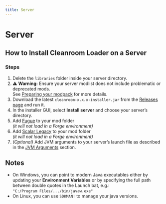 ```yaml
---
title: Server
---
```


# Server

## How to Install Cleanroom Loader on a Server

### Steps

1. Delete the `libraries` folder inside your server directory.<br/>
2. :warning: **Warning:** Ensure your server modlist does not include problematic or deprecated mods.<br/>
   See [Preparing your modpack](/wiki/End-user-Guide/preparing-your-modpack) for more details.<br/>
3. Download the latest `cleanroom-x.x.x-installer.jar` from the [Releases page](https://github.com/CleanroomMC/Cleanroom/releases) and run it.<br/>
4. In the installer GUI, select **Install server** and choose your server’s directory.<br/>
5. Add [Fugue](https://www.curseforge.com/minecraft/mc-mods/fugue) to your mod folder<br/>
   *(it will not load in a Forge environment)*<br/>
6. Add [Scalar Legacy](https://www.curseforge.com/minecraft/mc-mods/scalar-legacy) to your mod folder<br/>
   *(it will not load in a Forge environment)*<br/>
7. *(Optional)* Add JVM arguments to your server’s launch file as described in the [JVM Arguments](/wiki/End-user-Guide/args) section.<br/>

## Notes

- On Windows, you can point to modern Java executables either by updating your **Environment Variables** or by specifying the full path between double quotes in the Launch bat, e.g.:  
  `"C:/Program Files/.../bin/javaw.exe"`<br/>
- On Linux, you can use `SDKMAN!` to manage your java versions.<br/>
